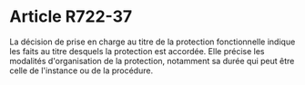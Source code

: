 # Article R722-37

<p>La décision de prise en charge au titre de la protection fonctionnelle indique les faits au titre desquels la protection est accordée. Elle précise les modalités d'organisation de la protection, notamment sa durée qui peut être celle de l'instance ou de la procédure.<br/></p>